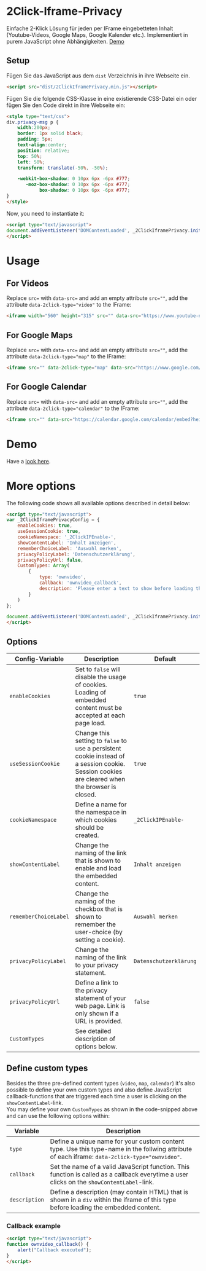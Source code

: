 # 2Click-Iframe-Privacy
Einfache 2-Klick Lösung für jeden per IFrame eingebetteten Inhalt (Youtube-Videos, Google Maps, Google Kalender etc.). Implementiert in purem JavaScript ohne Abhängigkeiten.
[Demo](https://01-scripts.github.io/2Click-Iframe-Privacy/)

## Setup

Fügen Sie das JavaScript aus dem `dist` Verzeichnis in ihre Webseite ein.

```html
<script src="dist/2ClickIframePrivacy.min.js"></script>
```

Fügen Sie die folgende CSS-Klasse in eine existierende CSS-Datei ein oder fügen Sie den Code direkt in ihre Webseite ein:

```html
<style type="text/css">
div.privacy-msg p {
    width:200px;
    border: 1px solid black;
    padding: 5px;
    text-align:center;
    position: relative;
    top: 50%;
    left: 50%;
    transform: translate(-50%, -50%);

    -webkit-box-shadow: 0 10px 6px -6px #777;
       -moz-box-shadow: 0 10px 6px -6px #777;
            box-shadow: 0 10px 6px -6px #777;
}
</style>
```

Now, you need to instantiate it:

```html
<script type="text/javascript">
document.addEventListener('DOMContentLoaded', _2ClickIframePrivacy.init(''));
</script>
```

# Usage

## For Videos

Replace `src=` with `data-src=` and add an empty attribute `src=""`, add the attribute `data-2click-type="video"` to the IFrame:

```html
<iframe width="560" height="315" src="" data-src="https://www.youtube-nocookie.com/embed/oHg5SJYRHA0" data-2click-type="video" frameborder="0" allow="autoplay; encrypted-media" allowfullscreen></iframe>
```

## For Google Maps

Replace `src=` with `data-src=` and add an empty attribute `src=""`, add the attribute `data-2click-type="map"` to the IFrame:

```html
<iframe src="" data-2click-type="map" data-src="https://www.google.com/maps/embed?pb=!1m14!1m12!1m3!1d2684819.3977904147!2d11.4079934!3d48.91741285!2m3!1f0!2f0!3f0!3m2!1i1024!2i768!4f13.1!5e0!3m2!1sde!2sde!4v1526416354209" width="600" height="450" frameborder="0" style="border:0" allowfullscreen></iframe>
```

## For Google Calendar

Replace `src=` with `data-src=` and add an empty attribute `src=""`, add the attribute `data-2click-type="calendar"` to the IFrame:

```html
<iframe src="" data-src="https://calendar.google.com/calendar/embed?height=600&amp;wkst=1&amp;bgcolor=%23FFFFFF&amp;src=r0i0in591m4os0150vjhohmjj8%40group.calendar.google.com&amp;color=%235229A3&amp;ctz=Europe%2FBerlin" data-2click-type="calendar" style="border: 0" width="800" height="600" frameborder="0" scrolling="no"></iframe>
```

# Demo

Have a [look here](https://01-scripts.github.io/2Click-Iframe-Privacy/demo.html).

# More options

The following code shows all available options described in detail below:

```html
<script type="text/javascript">
var _2ClickIframePrivacyConfig = {
    enableCookies: true,
    useSessionCookie: true,
    cookieNamespace: '_2ClickIPEnable-',
    showContentLabel: 'Inhalt anzeigen',
    rememberChoiceLabel: 'Auswahl merken',
    privacyPolicyLabel: 'Datenschutzerklärung',
    privacyPolicyUrl: false,
    CustomTypes: Array(
        {
            type: 'ownvideo',
            callback: 'ownvideo_callback',
            description: 'Please enter a text to show before loading the content<br />'
        }
    )
};

document.addEventListener('DOMContentLoaded', _2ClickIframePrivacy.init(_2ClickIframePrivacyConfig));
</script>
```

## Options

| Config-Variable         | Description | Default |
|-------------------------|-------------|---------|
| `enableCookies` | Set to `false` will disable the usage of cookies. Loading of embedded content must be accepted at each page load.  | `true` |
| `useSessionCookie` | Change this setting to `false` to use a persistent cookie instead of a session cookie. Session cookies are cleared when the browser is closed.  | `true` |
| `cookieNamespace` | Define a name for the namespace in which cookies should be created. | `_2ClickIPEnable-` |
| `showContentLabel` | Change the naming of the link that is shown to enable and load the embedded content. | `Inhalt anzeigen` |
| `rememberChoiceLabel` | Change the naming of the checkbox that is shown to remember the user-choice (by setting a cookie). | `Auswahl merken` |
| `privacyPolicyLabel` | Change the naming of the link to your privacy statement. | `Datenschutzerklärung` |
| `privacyPolicyUrl` | Define a link to the privacy statement of your web page. Link is only shown if a URL is provided. | `false` |
| `CustomTypes` | See detailed description of options below. |  |

## Define custom types

Besides the three pre-defined content types (`video`, `map`, `calendar`) it's also possible to define your own custom types and also define
JavaScript callback-functions that are triggered each time a user is clicking on the `showContentLabel`-link.  
You may define your own `CustomTypes` as shown in the code-snipped above and can use the following options within:

| Variable         | Description |
|------------------|-------------|
| `type` | Define a unique name for your custom content type. Use this type-name in the follwing attribute of each iframe: `data-2click-type="ownvideo"`. |
| `callback` | Set the name of a valid JavaScript function. This function is called as a callback everytime a user clicks on the `showContentLabel`-link. |
| `description` | Define a description (may contain HTML) that is shown in a `div` within the iframe of this type before loading the embedded content. |

### Callback example

```html
<script type="text/javascript">
function ownvideo_callback() {
    alert("Callback executed");
}
</script>
```